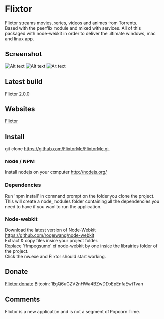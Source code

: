 Flixtor
=======

Flixtor streams movies, series, videos and animes from Torrents.  
Based with the peerflix module and mixed with services. All of this packaged with node-webkit in order to deliver the ultimate windows, mac and linux app.

## Screenshot
![Alt text](http://i.imgur.com/3OhUbnG.jpg  "Flixtor - Movie section")
![Alt text](http://i.imgur.com/EcgpDUz.png  "Flixtor - Movie detail")
![Alt text](http://i.imgur.com/tDeJw0B.png  "Flixtor - Torrent sction")

## Latest build
Flixtor 2.0.0

## Websites
[Flixtor](http://www.flixtor.me)

## Install
git clone https://github.com/FlixtorMe/FlixtorMe.git

### Node / NPM
Install nodejs on your computer http://nodejs.org/

### Dependencies
Run 'npm install' in command prompt on the folder you clone the project. This will create a node_modules folder containing all the dependencies you need to have if you want to run the application.

### Node-webkit
Download the latest version of Node-Webkit https://github.com/rogerwang/node-webkit  
Extract & copy files inside your project folder.  
Replace 'ffmpegsumo' of node-webkit by one inside the librairies folder of the project.  
Click the nw.exe and Flixtor should start working.

## Donate
[Flixtor donate](http://www.flixtor.me/donate/)
Bitcoin: 1EgQ6uGZV2nHWa4BZwDDbEpEnfaEwtTvan

## Comments
Flixtor is a new application and is not a segment of Popcorn Time.


